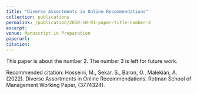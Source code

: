 ```yaml
---
title: "Diverse Assortments in Online Recommendations"
collection: publications
permalink: /publication/2010-10-01-paper-title-number-2
excerpt: 
venue: Manuscript in Preparation
paperurl: 
citation: 
---
```

This paper is about the number 2. The number 3 is left for future work.



Recommended citation: Hosseini, M., Sekar, S., Baron, O., Malekian, A. (2022). Diverse Assortments in Online Recommendations. Rotman School of Management Working Paper, (3774324).